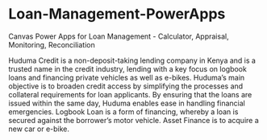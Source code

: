 # Loan-Management-PowerApps
Canvas Power Apps for Loan Management - Calculator, Appraisal, Monitoring, Reconciliation

Huduma Credit is a non-deposit-taking lending company in Kenya and is a trusted name in the credit industry, lending with a key focus on logbook loans and financing private vehicles as well as e-bikes.
Huduma’s main objective is to broaden credit access by simplifying the processes and collateral requirements for loan applicants. By ensuring that the loans are issued within the same day, Huduma enables ease in handling financial emergencies.
Logbook Loan is a form of financing, whereby a loan is secured against the borrower’s motor vehicle. Asset Finance is to acquire a new car or e-bike.
